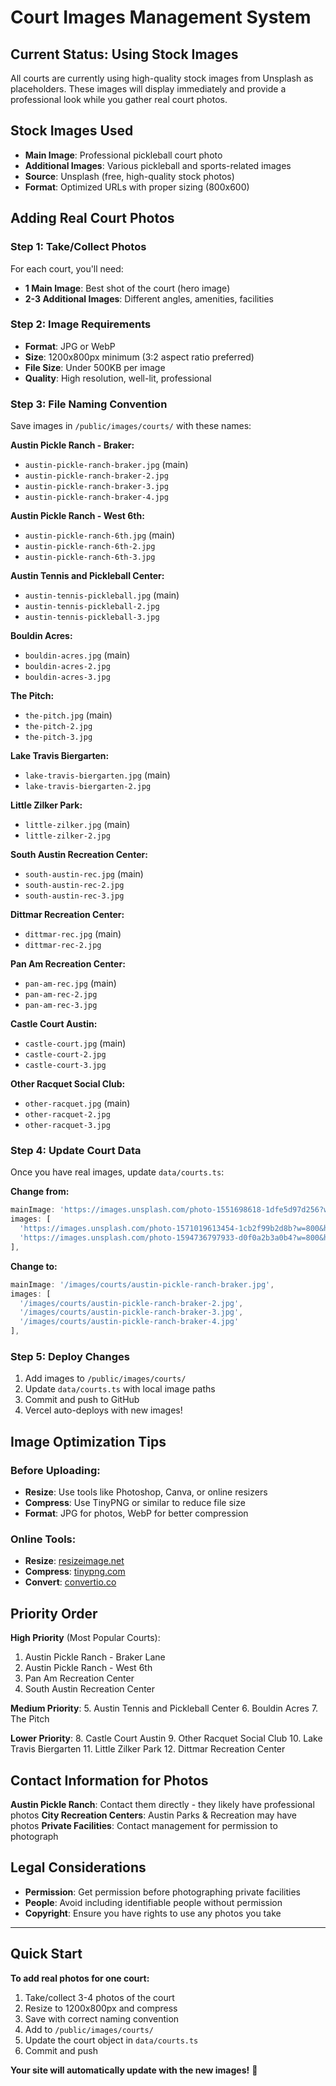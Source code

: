 # Court Images Management System

## Current Status: Using Stock Images

All courts are currently using high-quality stock images from Unsplash as placeholders. These images will display immediately and provide a professional look while you gather real court photos.

## Stock Images Used

- **Main Image**: Professional pickleball court photo
- **Additional Images**: Various pickleball and sports-related images
- **Source**: Unsplash (free, high-quality stock photos)
- **Format**: Optimized URLs with proper sizing (800x600)

## Adding Real Court Photos

### Step 1: Take/Collect Photos

For each court, you'll need:
- **1 Main Image**: Best shot of the court (hero image)
- **2-3 Additional Images**: Different angles, amenities, facilities

### Step 2: Image Requirements

- **Format**: JPG or WebP
- **Size**: 1200x800px minimum (3:2 aspect ratio preferred)
- **File Size**: Under 500KB per image
- **Quality**: High resolution, well-lit, professional

### Step 3: File Naming Convention

Save images in `/public/images/courts/` with these names:

**Austin Pickle Ranch - Braker:**
- `austin-pickle-ranch-braker.jpg` (main)
- `austin-pickle-ranch-braker-2.jpg`
- `austin-pickle-ranch-braker-3.jpg`
- `austin-pickle-ranch-braker-4.jpg`

**Austin Pickle Ranch - West 6th:**
- `austin-pickle-ranch-6th.jpg` (main)
- `austin-pickle-ranch-6th-2.jpg`
- `austin-pickle-ranch-6th-3.jpg`

**Austin Tennis and Pickleball Center:**
- `austin-tennis-pickleball.jpg` (main)
- `austin-tennis-pickleball-2.jpg`
- `austin-tennis-pickleball-3.jpg`

**Bouldin Acres:**
- `bouldin-acres.jpg` (main)
- `bouldin-acres-2.jpg`
- `bouldin-acres-3.jpg`

**The Pitch:**
- `the-pitch.jpg` (main)
- `the-pitch-2.jpg`
- `the-pitch-3.jpg`

**Lake Travis Biergarten:**
- `lake-travis-biergarten.jpg` (main)
- `lake-travis-biergarten-2.jpg`

**Little Zilker Park:**
- `little-zilker.jpg` (main)
- `little-zilker-2.jpg`

**South Austin Recreation Center:**
- `south-austin-rec.jpg` (main)
- `south-austin-rec-2.jpg`
- `south-austin-rec-3.jpg`

**Dittmar Recreation Center:**
- `dittmar-rec.jpg` (main)
- `dittmar-rec-2.jpg`

**Pan Am Recreation Center:**
- `pan-am-rec.jpg` (main)
- `pan-am-rec-2.jpg`
- `pan-am-rec-3.jpg`

**Castle Court Austin:**
- `castle-court.jpg` (main)
- `castle-court-2.jpg`
- `castle-court-3.jpg`

**Other Racquet Social Club:**
- `other-racquet.jpg` (main)
- `other-racquet-2.jpg`
- `other-racquet-3.jpg`

### Step 4: Update Court Data

Once you have real images, update `data/courts.ts`:

**Change from:**
```typescript
mainImage: 'https://images.unsplash.com/photo-1551698618-1dfe5d97d256?w=800&h=600&fit=crop&crop=center',
images: [
  'https://images.unsplash.com/photo-1571019613454-1cb2f99b2d8b?w=800&h=600&fit=crop&crop=center',
  'https://images.unsplash.com/photo-1594736797933-d0f0a2b3a0b4?w=800&h=600&fit=crop&crop=center'
],
```

**Change to:**
```typescript
mainImage: '/images/courts/austin-pickle-ranch-braker.jpg',
images: [
  '/images/courts/austin-pickle-ranch-braker-2.jpg',
  '/images/courts/austin-pickle-ranch-braker-3.jpg',
  '/images/courts/austin-pickle-ranch-braker-4.jpg'
],
```

### Step 5: Deploy Changes

1. Add images to `/public/images/courts/`
2. Update `data/courts.ts` with local image paths
3. Commit and push to GitHub
4. Vercel auto-deploys with new images!

## Image Optimization Tips

### Before Uploading:
- **Resize**: Use tools like Photoshop, Canva, or online resizers
- **Compress**: Use TinyPNG or similar to reduce file size
- **Format**: JPG for photos, WebP for better compression

### Online Tools:
- **Resize**: [resizeimage.net](https://resizeimage.net)
- **Compress**: [tinypng.com](https://tinypng.com)
- **Convert**: [convertio.co](https://convertio.co)

## Priority Order

**High Priority** (Most Popular Courts):
1. Austin Pickle Ranch - Braker Lane
2. Austin Pickle Ranch - West 6th
3. Pan Am Recreation Center
4. South Austin Recreation Center

**Medium Priority**:
5. Austin Tennis and Pickleball Center
6. Bouldin Acres
7. The Pitch

**Lower Priority**:
8. Castle Court Austin
9. Other Racquet Social Club
10. Lake Travis Biergarten
11. Little Zilker Park
12. Dittmar Recreation Center

## Contact Information for Photos

**Austin Pickle Ranch**: Contact them directly - they likely have professional photos
**City Recreation Centers**: Austin Parks & Recreation may have photos
**Private Facilities**: Contact management for permission to photograph

## Legal Considerations

- **Permission**: Get permission before photographing private facilities
- **People**: Avoid including identifiable people without permission
- **Copyright**: Ensure you have rights to use any photos you take

---

## Quick Start

**To add real photos for one court:**

1. Take/collect 3-4 photos of the court
2. Resize to 1200x800px and compress
3. Save with correct naming convention
4. Add to `/public/images/courts/`
5. Update the court object in `data/courts.ts`
6. Commit and push

**Your site will automatically update with the new images!** 🎉

